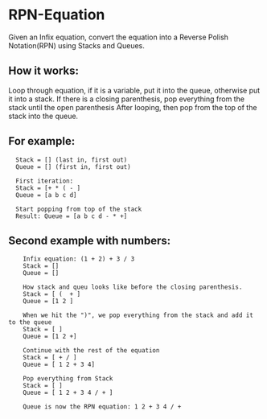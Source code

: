 # RPN-Equation
Given an Infix equation, convert the equation into a Reverse Polish Notation(RPN) using Stacks and Queues.

## How it works:
  Loop through equation, if it is a variable, put it into the queue, otherwise put it into a stack. If there is a closing parenthesis, pop everything from the stack until the open parenthesis
  After looping, then pop from the top of the stack into the queue. 
  
## For example:  
      Stack = [] (last in, first out)  
      Queue = [] (first in, first out)    
    
      First iteration:  
      Stack = [+ * ( - ]  
      Queue = [a b c d]  
    
      Start popping from top of the stack  
      Result: Queue = [a b c d - * +]  
       
## Second example with numbers:  
        Infix equation: (1 + 2) + 3 / 3
        Stack = []  
        Queue = []  
        
        How stack and queu looks like before the closing parenthesis.
        Stack = [ (  + ] 
        Queue = [1 2 ]
        
        When we hit the ")", we pop everything from the stack and add it to the queue
        Stack = [ ]
        Queue = [1 2 +]
        
        Continue with the rest of the equation
        Stack = [ + / ]
        Queue = [ 1 2 + 3 4]
        
        Pop everything from Stack 
        Stack = [ ] 
        Queue = [ 1 2 + 3 4 / + ]
        
        Queue is now the RPN equation: 1 2 + 3 4 / + 
        
    
